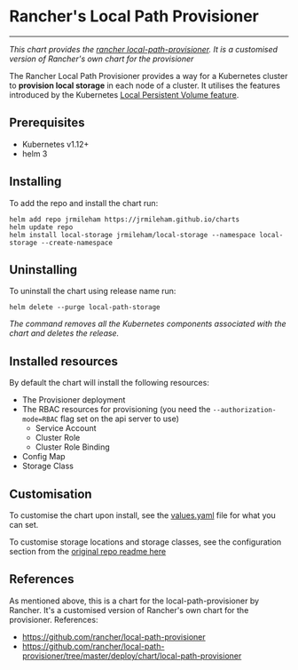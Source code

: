 # Rancher's Local Path Provisioner
---
*This chart provides the [rancher local-path-provisioner](https://github.com/rancher/local-path-provisioner). It is a customised version of Rancher's own chart for the provisioner*

The Rancher Local Path Provisioner provides a way for a Kubernetes cluster to **provision local storage** in each node of a 
cluster. It utilises the features introduced by the Kubernetes [Local Persistent Volume feature](https://kubernetes.io/blog/2018/04/13/local-persistent-volumes-beta/).

## Prerequisites
- Kubernetes v1.12+
- helm 3

## Installing
To add the repo and install the chart run:
```shell
helm add repo jrmileham https://jrmileham.github.io/charts
helm update repo
helm install local-storage jrmileham/local-storage --namespace local-storage --create-namespace
```
## Uninstalling
To uninstall the chart using release name run:
```shell
helm delete --purge local-path-storage
```
*The command removes all the Kubernetes components associated with the chart and deletes the release.*

## Installed resources
By default the chart will install the following resources:
- The Provisioner deployment
- The RBAC resources for provisioning (you need the `--authorization-mode=RBAC` flag set on the api server to use)
  - Service Account
  - Cluster Role
  - Cluster Role Binding
- Config Map
- Storage Class

## Customisation
To customise the chart upon install, see the [values.yaml](values.yaml) file for what you can set.

To customise storage locations and storage classes, see the configuration section from the [original repo readme here](docs/original-repo-readme.md#configuration)

## References 
As mentioned above, this is a chart for the local-path-provisioner by Rancher. It's a customised version of Rancher's own chart for the provisioner.
References:
- https://github.com/rancher/local-path-provisioner
- https://github.com/rancher/local-path-provisioner/tree/master/deploy/chart/local-path-provisioner
